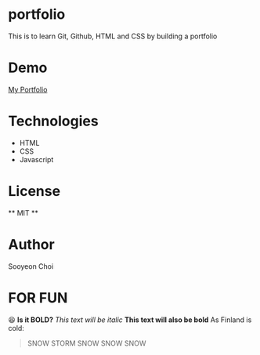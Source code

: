 # portfolio
This is to learn Git, Github, HTML and CSS by building a portfolio

# Demo
[My Portfolio](https://notypicalus.github.io/portfolio/)

# Technologies 
* HTML
* CSS
* Javascript

# License
** MIT **

# Author 
Sooyeon Choi 

# FOR FUN
:laughing:
__Is it BOLD?__
*This text will be italic*
**This text will also be bold**
As Finland is cold:
> SNOW STORM 
> SNOW SNOW SNOW 